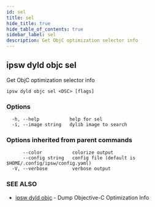 ```yaml
---
id: sel
title: sel
hide_title: true
hide_table_of_contents: true
sidebar_label: sel
description: Get ObjC optimization selector info
---
```

## ipsw dyld objc sel

Get ObjC optimization selector info

```
ipsw dyld objc sel <DSC> [flags]
```

### Options

```
  -h, --help           help for sel
  -i, --image string   dylib image to search
```

### Options inherited from parent commands

```
      --color           colorize output
      --config string   config file (default is $HOME/.config/ipsw/config.yaml)
  -V, --verbose         verbose output
```

### SEE ALSO

* [ipsw dyld objc](/docs/cli/ipsw/dyld/objc)	 - Dump Objective-C Optimization Info

